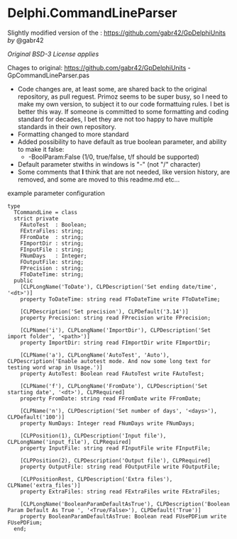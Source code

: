 # Delphi.CommandLineParser
Slightly modified version of the : https://github.com/gabr42/GpDelphiUnits *by* @gabr42

*Original BSD-3 License applies*

Chages to original: https://github.com/gabr42/GpDelphiUnits - GpCommandLineParser.pas
  - Code changes are, at least some, are shared back to the original repository, as pull reguest. Primoz seems to be super busy, so I need to make my own version, to subject it to our code formattuing rules. I bet is better this way.
    If someone is committed to some formatting and coding standard for decades, I bet they are not too happy to have  multiple standards in  their own repository.
  - Formatting changed to more standard
  - Added possibility to have default as true boolean parameter, and ability to make it false:
    - -BoolParam:False (1/0, true/false, t/f should be supported)
  - Default parameter stwiths in windows is "-" (not "/" character)
  - Some comments that **I** think that are not needed, like version history, are removed, and some are moved to this readme.md etc...

example parameter configuration

```Delphi
type
  TCommandLine = class
  strict private
    FAutoTest  : Boolean;
    FExtraFiles: string;
    FFromDate  : string;
    FImportDir : string;
    FInputFile : string;
    FNumDays   : Integer;
    FOutputFile: string;
    FPrecision : string;
    FToDateTime: string;
  public
    [CLPLongName('ToDate'), CLPDescription('Set ending date/time', '<dt>')]
    property ToDateTime: string read FToDateTime write FToDateTime;

    [CLPDescription('Set precision'), CLPDefault('3.14')]
    property Precision: string read FPrecision write FPrecision;

    [CLPName('i'), CLPLongName('ImportDir'), CLPDescription('Set import folder', '<path>')]
    property ImportDir: string read FImportDir write FImportDir;
    
    [CLPName('a'), CLPLongName('AutoTest', 'Auto'), CLPDescription('Enable autotest mode. And now some long text for testing word wrap in Usage.')]
    property AutoTest: Boolean read FAutoTest write FAutoTest;

    [CLPName('f'), CLPLongName('FromDate'), CLPDescription('Set starting date', '<dt>'), CLPRequired]
    property FromDate: string read FFromDate write FFromDate;

    [CLPName('n'), CLPDescription('Set number of days', '<days>'), CLPDefault('100')]
    property NumDays: Integer read FNumDays write FNumDays;

    [CLPPosition(1), CLPDescription('Input file'), CLPLongName('input_file'), CLPRequired]
    property InputFile: string read FInputFile write FInputFile;

    [CLPPosition(2), CLPDescription('Output file'), CLPRequired]
    property OutputFile: string read FOutputFile write FOutputFile;

    [CLPPositionRest, CLPDescription('Extra files'), CLPName('extra_files')]
    property ExtraFiles: string read FExtraFiles write FExtraFiles;

    [CLPLongName('BooleanParamDefaultAsTrue'), CLPDescription('Boolean Param Default As True ', '<True/False>'), CLPDefault('True')]
    property BooleanParamDefaultAsTrue: Boolean read FUsePDFium write FUsePDFium;
  end;
```

